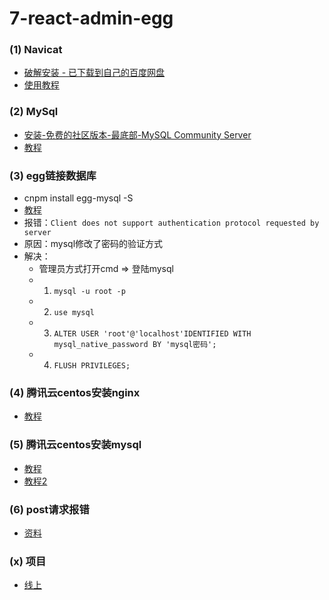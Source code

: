 # 7-react-admin-egg

### (1) Navicat
- [破解安装 - 已下载到自己的百度网盘](https://zhuanlan.zhihu.com/p/235178693)
- [使用教程](https://blog.csdn.net/sisure_shen/article/details/81042254)

### (2) MySql
- [安装-免费的社区版本-最底部-MySQL Community Server](https://dev.mysql.com/downloads/mysql/)
- [教程](https://blog.csdn.net/qq_34889607/article/details/80613028)

### (3) egg链接数据库
- cnpm install egg-mysql -S
- [教程](https://www.jianshu.com/p/6a6f80adcb06)
- 报错：`Client does not support authentication protocol requested by server`
- 原因：mysql修改了密码的验证方式
- 解决：
  - 管理员方式打开cmd => 登陆mysql
  - 1. ` mysql -u root -p `
  - 2. ` use mysql `
  - 3. ` ALTER USER 'root'@'localhost'IDENTIFIED WITH mysql_native_password BY 'mysql密码'; `
  - 4. ` FLUSH PRIVILEGES; `

### (4) 腾讯云centos安装nginx
- [教程](https://www.cnblogs.com/wangcongxing/p/12520170.html)

### (5) 腾讯云centos安装mysql
- [教程](https://www.cnblogs.com/yangyang2018/p/10798859.html)
- [教程2](https://www.solves.com.cn/it/wlyx/fwq/2019-08-07/2919.html)

### (6) post请求报错
- [资料](https://juejin.im/post/6844904120818597895#heading-4)

### (x) 项目
- [线上](https://juejin.im/post/6844903870498357255)


